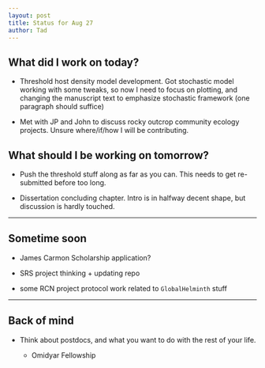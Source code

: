 ```yaml
---
layout: post
title: Status for Aug 27
author: Tad
---
```




## What did I work on today?

* Threshold host density model development. Got stochastic model working with some tweaks, so now I need to focus on plotting, and changing the manuscript text to emphasize stochastic framework (one paragraph should suffice)

* Met with JP and John to discuss rocky outcrop community ecology projects. Unsure where/if/how I will be contributing.





## What should I be working on tomorrow?

* Push the threshold stuff along as far as you can. This needs to get re-submitted before too long. 

* Dissertation concluding chapter. Intro is in halfway decent shape, but discussion is hardly touched.




---

## Sometime soon

* James Carmon Scholarship application? 

* SRS project thinking + updating repo

* some RCN project protocol work related to `GlobalHelminth` stuff






---

## Back of mind

* <i class="fa fa-thumbs-down" style="color:red"></i> Think about postdocs, and what you want to do with the rest of your life.

	* Omidyar Fellowship









<i class="fa fa-code" style="color:pink"> </i>

